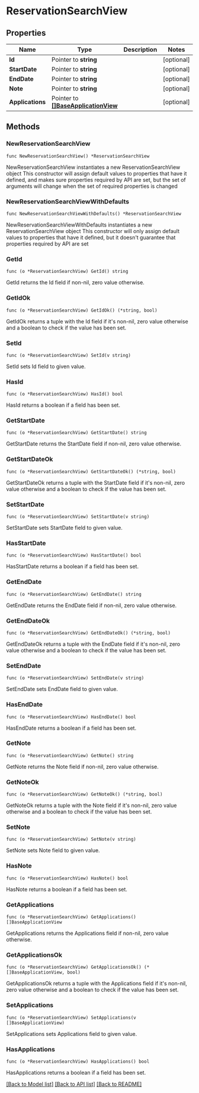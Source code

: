 # ReservationSearchView

## Properties

Name | Type | Description | Notes
------------ | ------------- | ------------- | -------------
**Id** | Pointer to **string** |  | [optional] 
**StartDate** | Pointer to **string** |  | [optional] 
**EndDate** | Pointer to **string** |  | [optional] 
**Note** | Pointer to **string** |  | [optional] 
**Applications** | Pointer to [**[]BaseApplicationView**](BaseApplicationView.md) |  | [optional] 

## Methods

### NewReservationSearchView

`func NewReservationSearchView() *ReservationSearchView`

NewReservationSearchView instantiates a new ReservationSearchView object
This constructor will assign default values to properties that have it defined,
and makes sure properties required by API are set, but the set of arguments
will change when the set of required properties is changed

### NewReservationSearchViewWithDefaults

`func NewReservationSearchViewWithDefaults() *ReservationSearchView`

NewReservationSearchViewWithDefaults instantiates a new ReservationSearchView object
This constructor will only assign default values to properties that have it defined,
but it doesn't guarantee that properties required by API are set

### GetId

`func (o *ReservationSearchView) GetId() string`

GetId returns the Id field if non-nil, zero value otherwise.

### GetIdOk

`func (o *ReservationSearchView) GetIdOk() (*string, bool)`

GetIdOk returns a tuple with the Id field if it's non-nil, zero value otherwise
and a boolean to check if the value has been set.

### SetId

`func (o *ReservationSearchView) SetId(v string)`

SetId sets Id field to given value.

### HasId

`func (o *ReservationSearchView) HasId() bool`

HasId returns a boolean if a field has been set.

### GetStartDate

`func (o *ReservationSearchView) GetStartDate() string`

GetStartDate returns the StartDate field if non-nil, zero value otherwise.

### GetStartDateOk

`func (o *ReservationSearchView) GetStartDateOk() (*string, bool)`

GetStartDateOk returns a tuple with the StartDate field if it's non-nil, zero value otherwise
and a boolean to check if the value has been set.

### SetStartDate

`func (o *ReservationSearchView) SetStartDate(v string)`

SetStartDate sets StartDate field to given value.

### HasStartDate

`func (o *ReservationSearchView) HasStartDate() bool`

HasStartDate returns a boolean if a field has been set.

### GetEndDate

`func (o *ReservationSearchView) GetEndDate() string`

GetEndDate returns the EndDate field if non-nil, zero value otherwise.

### GetEndDateOk

`func (o *ReservationSearchView) GetEndDateOk() (*string, bool)`

GetEndDateOk returns a tuple with the EndDate field if it's non-nil, zero value otherwise
and a boolean to check if the value has been set.

### SetEndDate

`func (o *ReservationSearchView) SetEndDate(v string)`

SetEndDate sets EndDate field to given value.

### HasEndDate

`func (o *ReservationSearchView) HasEndDate() bool`

HasEndDate returns a boolean if a field has been set.

### GetNote

`func (o *ReservationSearchView) GetNote() string`

GetNote returns the Note field if non-nil, zero value otherwise.

### GetNoteOk

`func (o *ReservationSearchView) GetNoteOk() (*string, bool)`

GetNoteOk returns a tuple with the Note field if it's non-nil, zero value otherwise
and a boolean to check if the value has been set.

### SetNote

`func (o *ReservationSearchView) SetNote(v string)`

SetNote sets Note field to given value.

### HasNote

`func (o *ReservationSearchView) HasNote() bool`

HasNote returns a boolean if a field has been set.

### GetApplications

`func (o *ReservationSearchView) GetApplications() []BaseApplicationView`

GetApplications returns the Applications field if non-nil, zero value otherwise.

### GetApplicationsOk

`func (o *ReservationSearchView) GetApplicationsOk() (*[]BaseApplicationView, bool)`

GetApplicationsOk returns a tuple with the Applications field if it's non-nil, zero value otherwise
and a boolean to check if the value has been set.

### SetApplications

`func (o *ReservationSearchView) SetApplications(v []BaseApplicationView)`

SetApplications sets Applications field to given value.

### HasApplications

`func (o *ReservationSearchView) HasApplications() bool`

HasApplications returns a boolean if a field has been set.


[[Back to Model list]](../README.md#documentation-for-models) [[Back to API list]](../README.md#documentation-for-api-endpoints) [[Back to README]](../README.md)


